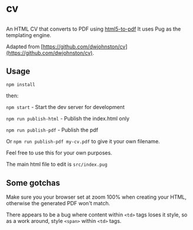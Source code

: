 # cv

##

An HTML CV that converts to PDF using [html5-to-pdf](https://github.com/peterdemartini/html5-to-pdf)
It uses Pug as the templating engine. 

Adapted from [https://github.com/dwjohnston/cv](https://github.com/dwjohnston/cv).
## Usage

`npm install`

then:

`npm start` - Start the dev server for development

`npm run publish-html` - Publish the index.html only

`npm run publish-pdf` - Publish the pdf

Or `npm run publish-pdf my-cv.pdf` to give it your own filename. 

Feel free to use this for your own purposes.

The main html file to edit is `src/index.pug`

## Some gotchas

Make sure you your browser set at zoom 100% when creating your HTML, otherwise the generated PDF won't match.

There appears to be a bug where content within `<td>` tags loses it style, so as a work around, style `<span>` within `<td>` tags.
